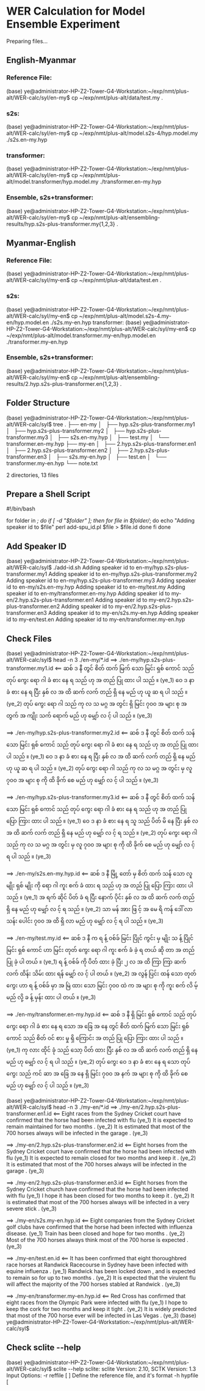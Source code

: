# WER Calculation for Model Ensemble Experiment

Preparing files...   

##  English-Myanmar
### Reference File:
(base) ye@administrator-HP-Z2-Tower-G4-Workstation:~/exp/nmt/plus-alt/WER-calc/syl/en-my$ cp ~/exp/nmt/plus-alt/data/test.my .
### s2s:
(base) ye@administrator-HP-Z2-Tower-G4-Workstation:~/exp/nmt/plus-alt/WER-calc/syl/en-my$ cp ~/exp/nmt/plus-alt/model.s2s-4/hyp.model.my ./s2s.en-my.hyp
### transformer:
(base) ye@administrator-HP-Z2-Tower-G4-Workstation:~/exp/nmt/plus-alt/WER-calc/syl/en-my$ cp ~/exp/nmt/plus-alt/model.transformer/hyp.model.my ./transformer.en-my.hyp

### Ensemble, s2s+transformer:
(base) ye@administrator-HP-Z2-Tower-G4-Workstation:~/exp/nmt/plus-alt/WER-calc/syl/en-my$ cp ~/exp/nmt/plus-alt/ensembling-results/hyp.s2s-plus-transformer.my{1,2,3} .

## Myanmar-English
### Reference File:
(base) ye@administrator-HP-Z2-Tower-G4-Workstation:~/exp/nmt/plus-alt/WER-calc/syl/my-en$ cp ~/exp/nmt/plus-alt/data/test.en .
### s2s:
(base) ye@administrator-HP-Z2-Tower-G4-Workstation:~/exp/nmt/plus-alt/WER-calc/syl/my-en$ cp ~/exp/nmt/plus-alt/model.s2s-4.my-en/hyp.model.en ./s2s.my-en.hyp
transformer:
(base) ye@administrator-HP-Z2-Tower-G4-Workstation:~/exp/nmt/plus-alt/WER-calc/syl/my-en$ cp ~/exp/nmt/plus-alt/model.transformer.my-en/hyp.model.en ./transformer.my-en.hyp

### Ensemble, s2s+transformer:
(base) ye@administrator-HP-Z2-Tower-G4-Workstation:~/exp/nmt/plus-alt/WER-calc/syl/my-en$ cp ~/exp/nmt/plus-alt/ensembling-results/2.hyp.s2s-plus-transformer.en{1,2,3} .

## Folder Structure

(base) ye@administrator-HP-Z2-Tower-G4-Workstation:~/exp/nmt/plus-alt/WER-calc/syl$ tree
.
├── en-my
│   ├── hyp.s2s-plus-transformer.my1
│   ├── hyp.s2s-plus-transformer.my2
│   ├── hyp.s2s-plus-transformer.my3
│   ├── s2s.en-my.hyp
│   ├── test.my
│   └── transformer.en-my.hyp
├── my-en
│   ├── 2.hyp.s2s-plus-transformer.en1
│   ├── 2.hyp.s2s-plus-transformer.en2
│   ├── 2.hyp.s2s-plus-transformer.en3
│   ├── s2s.my-en.hyp
│   ├── test.en
│   └── transformer.my-en.hyp
└── note.txt

2 directories, 13 files

## Prepare a Shell Script

#!/bin/bash

for folder in *; do
    if [ -d "$folder" ]; then
    for file in $folder/*; do
        echo "Adding speaker id to $file"
        perl add-spu_id.pl $file > $file.id 
     done
    fi
done

## Add Speaker ID

(base) ye@administrator-HP-Z2-Tower-G4-Workstation:~/exp/nmt/plus-alt/WER-calc/syl$ ./add-id.sh 
Adding speaker id to en-my/hyp.s2s-plus-transformer.my1
Adding speaker id to en-my/hyp.s2s-plus-transformer.my2
Adding speaker id to en-my/hyp.s2s-plus-transformer.my3
Adding speaker id to en-my/s2s.en-my.hyp
Adding speaker id to en-my/test.my
Adding speaker id to en-my/transformer.en-my.hyp
Adding speaker id to my-en/2.hyp.s2s-plus-transformer.en1
Adding speaker id to my-en/2.hyp.s2s-plus-transformer.en2
Adding speaker id to my-en/2.hyp.s2s-plus-transformer.en3
Adding speaker id to my-en/s2s.my-en.hyp
Adding speaker id to my-en/test.en
Adding speaker id to my-en/transformer.my-en.hyp

## Check Files

(base) ye@administrator-HP-Z2-Tower-G4-Workstation:~/exp/nmt/plus-alt/WER-calc/syl$ head -n 3 ./en-my/*.id
==> ./en-my/hyp.s2s-plus-transformer.my1.id <==
ဆစ် ဒ နီ တွင် စိတ် ထက် မြက် သော မြင်း ရှစ် ကောင် သည် တုပ် ကွေး ရော ဂါ ခံ စား နေ ရ သည် ဟု အ တည် ပြု ထား ပါ သည် ။ (ye_1)
ဝေ ဒ နာ ခံ စား နေ ရ ပြီး နှစ် လ အ ထိ ဆက် လက် တည် ရှိ နေ မည် ဟု ယူ ဆ ရ ပါ သည် ။ (ye_2)
တုပ် ကွေး ရော ဂါ သည် ကု လ သ မဂ္ဂ အ တွင်း ရှိ မြင်း ၇၀၀ အ များ စု အ တွက် အ ကျိုး သက် ရောက် မည် ဟု မျှော် လ င့် ပါ သည် ။ (ye_3)

==> ./en-my/hyp.s2s-plus-transformer.my2.id <==
ဆစ် ဒ နီ တွင် စိတ် ထက် သန် သော မြင်း ရှစ် ကောင် သည် တုပ် ကွေး ရော ဂါ ခံ စား နေ ရ သည် ဟု အ တည် ပြု ထား ပါ သည် ။ (ye_1)
ဝေ ဒ နာ ခံ စား နေ ရ ပြီး နှစ် လ အ ထိ ဆက် လက် တည် ရှိ နေ မည် ဟု ယူ ဆ ရ ပါ သည် ။ (ye_2)
တုပ် ကွေး ရော ဂါ သည် ကု လ သ မဂ္ဂ အ တွင်း မှ လူ ၇၀၀ အ များ စု ကို ထိ ခိုက် စေ မည် ဟု မျှော် လ င့် ပါ သည် ။ (ye_3)

==> ./en-my/hyp.s2s-plus-transformer.my3.id <==
ဆစ် ဒ နီ တွင် စိတ် ထက် သန် သော မြင်း ရှစ် ကောင် သည် တုပ် ကွေး ရော ဂါ ခံ စား နေ ရ သည် ဟု အ တည် ပြု ပြော ကြား ထား ပါ သည် ။ (ye_1)
ဝေ ဒ နာ ခံ စား နေ ရ သူ သည် ပိတ် မိ နေ ပြီး နှစ် လ အ ထိ ဆက် လက် တည် ရှိ နေ မည် ဟု မျှော် လ င့် ရ သည် ။ (ye_2)
တုပ် ကွေး ရော ဂါ သည် ကု လ သ မဂ္ဂ အ တွင်း မှ လူ ၇၀၀ အ များ စု ကို ထိ ခိုက် စေ မည် ဟု မျှော် လ င့် ရ ပါ သည် ။ (ye_3)

==> ./en-my/s2s.en-my.hyp.id <==
ဆစ် ဒ နီ မြို့ တော် မှ စိတ် ထက် သန် သော လူ မျိုး ရှစ် မျိုး ကို ရော ဂါ ကူး စက် ခံ ထား ရ သည် ဟု အ တည် ပြု ပြော ကြား ထား ပါ သည် ။ (ye_1)
အ ရက် ဆိုင် ပိတ် ခံ ရ ပြီး နောက် ပိုင်း နှစ် လ အ ထိ ဆက် လက် တည် ရှိ နေ မည် ဟု မျှော် လ င့် ရ သည် ။ (ye_2)
သာ မန် အား ဖြ င့် အ မေ ရိ ကန် ဒေါ် လာ သန်း ပေါင်း ၇၀၀ အ ထိ ရှိ လာ မည် ဟု မျှော် လ င့် ရ ပါ သည် ။ (ye_3)

==> ./en-my/test.my.id <==
ဆစ် ဒ နီ က ရ န့် ဝစ်ခ် မြင်း ပြိုင် ကွင်း မှ မျိုး သ န့် ပြိုင် မြင်း ရှစ် ကောင် ဟာ မြင်း တုတ် ကွေး ရော ဂါ ကူး စက် ခံ ခဲ့ ရ တယ် ဆို တာ အ တည် ပြု ခဲ့ ပါ တယ် ။ (ye_1)
ရ န့် ဝစ်ခ် ကို ပိတ် ထား ခဲ့ ပြီး ၂ လ အ ထိ ကြာ ကြာ ဆက် လက် ထိန်း သိမ်း ထား ရန် မျှော် လ င့် ပါ တယ် ။ (ye_2)
အ လွန် ပြင်း ထန် သော တုတ် ကွေး ဟာ ရ န့် ဝစ်ခ် မှာ အ မြဲ ထား သော မြင်း ၇၀၀ ထဲ က အ များ စု ကို ကူး စက် လိ မ့် မည် လို့ ခ န့် မှန်း ထား ပါ တယ် ။ (ye_3)

==> ./en-my/transformer.en-my.hyp.id <==
ဆစ် ဒ နီ ရှိ မြင်း ရှစ် ကောင် သည် တုပ် ကွေး ရော ဂါ ခံ စား နေ ရ သော အ ခြေ အ နေ တွင် စိတ် ထက် မြက် သော မြင်း ရှစ် ကောင် သည် စိတ် ဝင် စား မှု ရှိ ကြောင်း အ တည် ပြု ပြော ကြား ထား ပါ သည် ။ (ye_1)
ကု လား ထိုင် ခုံ သည် သော့ ပိတ် ထား ပြီး နှစ် လ အ ထိ ဆက် လက် တည် ရှိ နေ မည် ဟု မျှော် လ င့် ရ ပါ သည် ။ (ye_2)
တုပ် ကွေး ဝေ ဒ နာ ခံ စား နေ ရ သော တုပ် ကွေး သည် ကင် ဆာ အ ခြေ အ နေ ရှိ မြင်း ၇၀၀ အ နက် အ များ စု ကို ထိ ခိုက် စေ မည် ဟု မျှော် လ င့် ပါ သည် ။ (ye_3)

(base) ye@administrator-HP-Z2-Tower-G4-Workstation:~/exp/nmt/plus-alt/WER-calc/syl$ head -n 3 ./my-en/*.id
==> ./my-en/2.hyp.s2s-plus-transformer.en1.id <==
Eight races from the Sydney Cricket court have confirmed that the horse had been infected with flu (ye_1)
It is expected to remain maintained for two months . (ye_2)
It is estimated that most of the 700 horses always will be infected in the garage . (ye_3)

==> ./my-en/2.hyp.s2s-plus-transformer.en2.id <==
Eight horses from the Sydney Cricket court have confirmed that the horse had been infected with flu (ye_1)
It is expected to remain closed for two months and keep it . (ye_2)
It is estimated that most of the 700 horses always will be infected in the garage . (ye_3)

==> ./my-en/2.hyp.s2s-plus-transformer.en3.id <==
Eight horses from the Sydney Cricket church have confirmed that the horse had been infected with flu (ye_1)
I hope it has been closed for two months to keep it . (ye_2)
It is estimated that most of the 700 horses always will be infected in a very severe stick . (ye_3)

==> ./my-en/s2s.my-en.hyp.id <==
Eight companies from the Sydney Cricket golf clubs have confirmed that the horse had been infected with influenza disease. (ye_1)
Train has been closed and hope for two months . (ye_2)
Most of the 700 horses always think most of the 700 horse is expected . (ye_3)

==> ./my-en/test.en.id <==
It has been confirmed that eight thoroughbred race horses at Randwick Racecourse in Sydney have been infected with equine influenza . (ye_1)
Randwick has been locked down , and is expected to remain so for up to two months . (ye_2)
It is expected that the virulent flu will affect the majority of the 700 horses stabled at Randwick . (ye_3)

==> ./my-en/transformer.my-en.hyp.id <==
Red Cross has confirmed that eight races from the Olympic Park were infected with flu (ye_1)
I hope to keep the cork for two months and keep it tight . (ye_2)
It is widely predicted that most of the 700 horse ever will be infected in Las Vegas . (ye_3)
(base) ye@administrator-HP-Z2-Tower-G4-Workstation:~/exp/nmt/plus-alt/WER-calc/syl$

## Check sclite --help

(base) ye@administrator-HP-Z2-Tower-G4-Workstation:~/exp/nmt/plus-alt/WER-calc/syl$ sclite --help
sclite: <OPTIONS>
sclite Version: 2.10, SCTK Version: 1.3
Input Options:
    -r reffile [ <rfmt> ]
                Define the reference file, and it's format
    -h hypfile [ <hfmt> <title> ]
                Define the hypothesis file, it's format, and a 'title' used
                for reports.  The default title is 'hypfile'.  This option
                may be used more than once.
    -i <ids>    Set the utterance id type.   (for transcript mode only)
    -P          Accept the piped input from another utility.
    -e gb|euc|utf-8 [ case-conversion-localization ]
                Interpret characters as GB, EUC, utf-8, or the default, 8-bit ASCII.
                Optionally, case conversion localization can be set to either 'generic',
                'babel_turkish', or 'babel_vietnamese'
Alignment Options:
    -s          Do Case-sensitive alignments.
    -d          Use GNU diff for alignments.
    -c [ NOASCII DH ]
                Do the alignment on characters not on words as usual by split-
                ting words into chars. The optional argument NOASCII does not
                split ASCII words and the optional arg. DH deletes hyphens from
                both the ref and hyp before alingment.   Exclusive with -d.
    -L LM       CMU-Cambridge SLM Language model file to use in alignment and scoring.
    -S algo1 lexicon [ ASCIITOO ]
    -S algo2 lexicon [ ASCIITOO ]
                Instead of performing word alignments, infer the word segmenta-
                tion using algo1 or algo2.  See sclite(1) for algorithm details.
    -F          Score fragments as correct.  Options -F and -d are exclusive.
    -D          Score words marked optionally deletable as correct if deleted.
                Options -D and -d are exclusive.
    -T          Use time information, (if available), to calculated word-to-
                word distances based on times. Options -F and -d are exlc.
    -w wwl      Perform Word-Weight Mediated alignments, using the WWL file 'wwl'.
                IF wwl is 'unity' use weight 1.o for all words.
    -m [ ref | hyp ]
                Only used for scoring a hyp/ctm file, against a ref/stm file.
                When the 'ref' option is used, reduce the reference segments
                to time range of the hyp file's words.  When the 'hyp' option
                is used, reduce the hyp words to the time range of the ref
                segments.  The two may be used together.  The argument -m
                by itself defaults to '-m ref'.  Exclusive with -d.
Output Options:
    -O output_dir
                Writes all output files into output_dir. Defaults to the
                hypfile's directory.
    -f level    Defines feedback mode, default is 1
    -l width    Defines the line width.
    -p          Pipe the alignments to another sclite utility.  Sets -f to 0.
Scoring Report Options:
    -o [ sum | rsum | pralign | all | sgml | stdout | lur | snt | spk | 
         dtl | prf | wws | nl.sgml | none ]
                Defines the output reports. Default: 'sum stdout'
    -C [ det | bhist | sbhist | hist | none ] 
                Defines the output formats for analysis of confidence scores.
                Default: 'none'
    -n name     Writes all outputs using 'name' as a root filename instead of
                'hypfile'.  For multiple hypothesis files, the root filename
                is 'name'.'hypfile'
Illegal argument: --help
(base) ye@administrator-HP-Z2-Tower-G4-Workstation:~/exp/nmt/plus-alt/WER-calc/syl$

## Prepare a Shell Script for WER Calculation

#!/bin/bash

# WER calculating with sclite command
# written by Ye Kyaw Thu, LST, NECTEC, Thailand
# 5 June 2021
# $ wer-calc.sh en-my my-en

for arg in "$@"
do
   # get last 2 characters of the folder name (i.e. target language)
   trg=${arg: -2};
   cd $arg;
   for idFILE in *.id;
   do
      if [ "$idFILE" != "test.$trg.id" ]; then
         # to see some SYSTEM SUMMARY PERCENTAGES on screen 
         sclite -r ./test.$trg.id -h ./$idFILE -i spu_id
         # running with pra option 
         sclite -r ./test.$trg.id -h ./$idFILE -i spu_id -o pra
         # running with dtl option
         sclite -r ./test.$trg.id -h ./$idFILE -i spu_id -o dtl
         
      echo -e " Finished WER calculations for $fidFILE !!! \n\n"
      fi
   done
   cd ..;
done


## WER Calculation for All Hyp

(base) ye@administrator-HP-Z2-Tower-G4-Workstation:~/exp/nmt/plus-alt/WER-calc/syl$ ./wer-calc.sh en-my my-en
sclite: 2.10 TK Version 1.3
Begin alignment of Ref File: './test.my.id' and Hyp File: './hyp.s2s-plus-transformer.my1.id'
    Alignment# 1018 for speaker ye          




                     SYSTEM SUMMARY PERCENTAGES by SPEAKER                      

     ,-------------------------------------------------------------------.
     |                 ./hyp.s2s-plus-transformer.my1.id                 |
     |-------------------------------------------------------------------|
     | SPKR   | # Snt   # Wrd  | Corr    Sub    Del    Ins    Err  S.Err |
     |--------+----------------+-----------------------------------------|
     | ye     |  1018   58895  | 33.2   30.4   36.4    7.4   74.2  100.0 |
     |===================================================================|
     | Sum/Avg|  1018   58895  | 33.2   30.4   36.4    7.4   74.2  100.0 |
     |===================================================================|
     |  Mean  |1018.0  58895.0 | 33.2   30.4   36.4    7.4   74.2  100.0 |
     |  S.D.  |  0.0      0.0  |  0.0    0.0    0.0    0.0    0.0    0.0 |
     | Median |1018.0  58895.0 | 33.2   30.4   36.4    7.4   74.2  100.0 |
     `-------------------------------------------------------------------'

Successful Completion
sclite: 2.10 TK Version 1.3
Begin alignment of Ref File: './test.my.id' and Hyp File: './hyp.s2s-plus-transformer.my1.id'
    Alignment# 1018 for speaker ye          

    Writing string alignments to 'hyp.s2s-plus-transformer.my1.id.pra'

Successful Completion
sclite: 2.10 TK Version 1.3
Begin alignment of Ref File: './test.my.id' and Hyp File: './hyp.s2s-plus-transformer.my1.id'
    Alignment# 1018 for speaker ye          

    Writing overall detailed scoring report 'hyp.s2s-plus-transformer.my1.id.dtl'

Successful Completion
 Finished WER calculations for  !!! 


sclite: 2.10 TK Version 1.3
Begin alignment of Ref File: './test.my.id' and Hyp File: './hyp.s2s-plus-transformer.my2.id'
    Alignment# 1018 for speaker ye          




                     SYSTEM SUMMARY PERCENTAGES by SPEAKER                      

     ,-------------------------------------------------------------------.
     |                 ./hyp.s2s-plus-transformer.my2.id                 |
     |-------------------------------------------------------------------|
     | SPKR   | # Snt   # Wrd  | Corr    Sub    Del    Ins    Err  S.Err |
     |--------+----------------+-----------------------------------------|
     | ye     |  1018   58895  | 33.5   29.9   36.6    7.4   73.9  100.0 |
     |===================================================================|
     | Sum/Avg|  1018   58895  | 33.5   29.9   36.6    7.4   73.9  100.0 |
     |===================================================================|
     |  Mean  |1018.0  58895.0 | 33.5   29.9   36.6    7.4   73.9  100.0 |
     |  S.D.  |  0.0      0.0  |  0.0    0.0    0.0    0.0    0.0    0.0 |
     | Median |1018.0  58895.0 | 33.5   29.9   36.6    7.4   73.9  100.0 |
     `-------------------------------------------------------------------'

Successful Completion
sclite: 2.10 TK Version 1.3
Begin alignment of Ref File: './test.my.id' and Hyp File: './hyp.s2s-plus-transformer.my2.id'
    Alignment# 1018 for speaker ye          

    Writing string alignments to 'hyp.s2s-plus-transformer.my2.id.pra'

Successful Completion
sclite: 2.10 TK Version 1.3
Begin alignment of Ref File: './test.my.id' and Hyp File: './hyp.s2s-plus-transformer.my2.id'
    Alignment# 1018 for speaker ye          

    Writing overall detailed scoring report 'hyp.s2s-plus-transformer.my2.id.dtl'

Successful Completion
 Finished WER calculations for  !!! 


sclite: 2.10 TK Version 1.3
Begin alignment of Ref File: './test.my.id' and Hyp File: './hyp.s2s-plus-transformer.my3.id'
    Alignment# 1018 for speaker ye          




                     SYSTEM SUMMARY PERCENTAGES by SPEAKER                      

     ,-------------------------------------------------------------------.
     |                 ./hyp.s2s-plus-transformer.my3.id                 |
     |-------------------------------------------------------------------|
     | SPKR   | # Snt   # Wrd  | Corr    Sub    Del    Ins    Err  S.Err |
     |--------+----------------+-----------------------------------------|
     | ye     |  1018   58895  | 33.4   30.0   36.7    7.4   74.1  100.0 |
     |===================================================================|
     | Sum/Avg|  1018   58895  | 33.4   30.0   36.7    7.4   74.1  100.0 |
     |===================================================================|
     |  Mean  |1018.0  58895.0 | 33.4   30.0   36.7    7.4   74.1  100.0 |
     |  S.D.  |  0.0      0.0  |  0.0    0.0    0.0    0.0    0.0    0.0 |
     | Median |1018.0  58895.0 | 33.4   30.0   36.7    7.4   74.1  100.0 |
     `-------------------------------------------------------------------'

Successful Completion
sclite: 2.10 TK Version 1.3
Begin alignment of Ref File: './test.my.id' and Hyp File: './hyp.s2s-plus-transformer.my3.id'
    Alignment# 1018 for speaker ye          

    Writing string alignments to 'hyp.s2s-plus-transformer.my3.id.pra'

Successful Completion
sclite: 2.10 TK Version 1.3
Begin alignment of Ref File: './test.my.id' and Hyp File: './hyp.s2s-plus-transformer.my3.id'
    Alignment# 1018 for speaker ye          

    Writing overall detailed scoring report 'hyp.s2s-plus-transformer.my3.id.dtl'

Successful Completion
 Finished WER calculations for  !!! 


sclite: 2.10 TK Version 1.3
Begin alignment of Ref File: './test.my.id' and Hyp File: './s2s.en-my.hyp.id'
    Alignment# 1018 for speaker ye          




                     SYSTEM SUMMARY PERCENTAGES by SPEAKER                      

     ,-------------------------------------------------------------------.
     |                        ./s2s.en-my.hyp.id                         |
     |-------------------------------------------------------------------|
     | SPKR   | # Snt   # Wrd  | Corr    Sub    Del    Ins    Err  S.Err |
     |--------+----------------+-----------------------------------------|
     | ye     |  1018   58895  | 30.3   36.2   33.5    7.6   77.3  100.0 |
     |===================================================================|
     | Sum/Avg|  1018   58895  | 30.3   36.2   33.5    7.6   77.3  100.0 |
     |===================================================================|
     |  Mean  |1018.0  58895.0 | 30.3   36.2   33.5    7.6   77.3  100.0 |
     |  S.D.  |  0.0      0.0  |  0.0    0.0    0.0    0.0    0.0    0.0 |
     | Median |1018.0  58895.0 | 30.3   36.2   33.5    7.6   77.3  100.0 |
     `-------------------------------------------------------------------'

Successful Completion
sclite: 2.10 TK Version 1.3
Begin alignment of Ref File: './test.my.id' and Hyp File: './s2s.en-my.hyp.id'
    Alignment# 1018 for speaker ye          

    Writing string alignments to 's2s.en-my.hyp.id.pra'

Successful Completion
sclite: 2.10 TK Version 1.3
Begin alignment of Ref File: './test.my.id' and Hyp File: './s2s.en-my.hyp.id'
    Alignment# 1018 for speaker ye          

    Writing overall detailed scoring report 's2s.en-my.hyp.id.dtl'

Successful Completion
 Finished WER calculations for  !!! 


sclite: 2.10 TK Version 1.3
Begin alignment of Ref File: './test.my.id' and Hyp File: './transformer.en-my.hyp.id'
    Alignment# 1018 for speaker ye          




                     SYSTEM SUMMARY PERCENTAGES by SPEAKER                      

     ,-------------------------------------------------------------------.
     |                    ./transformer.en-my.hyp.id                     |
     |-------------------------------------------------------------------|
     | SPKR   | # Snt   # Wrd  | Corr    Sub    Del    Ins    Err  S.Err |
     |--------+----------------+-----------------------------------------|
     | ye     |  1018   58895  | 31.2   34.8   34.0    8.1   76.8  100.0 |
     |===================================================================|
     | Sum/Avg|  1018   58895  | 31.2   34.8   34.0    8.1   76.8  100.0 |
     |===================================================================|
     |  Mean  |1018.0  58895.0 | 31.2   34.8   34.0    8.1   76.8  100.0 |
     |  S.D.  |  0.0      0.0  |  0.0    0.0    0.0    0.0    0.0    0.0 |
     | Median |1018.0  58895.0 | 31.2   34.8   34.0    8.1   76.8  100.0 |
     `-------------------------------------------------------------------'

Successful Completion
sclite: 2.10 TK Version 1.3
Begin alignment of Ref File: './test.my.id' and Hyp File: './transformer.en-my.hyp.id'
    Alignment# 1018 for speaker ye          

    Writing string alignments to 'transformer.en-my.hyp.id.pra'

Successful Completion
sclite: 2.10 TK Version 1.3
Begin alignment of Ref File: './test.my.id' and Hyp File: './transformer.en-my.hyp.id'
    Alignment# 1018 for speaker ye          

    Writing overall detailed scoring report 'transformer.en-my.hyp.id.dtl'

Successful Completion
 Finished WER calculations for  !!! 


sclite: 2.10 TK Version 1.3
Begin alignment of Ref File: './test.en.id' and Hyp File: './2.hyp.s2s-plus-transformer.en1.id'
    Alignment# 1018 for speaker ye          




                     SYSTEM SUMMARY PERCENTAGES by SPEAKER                      

     ,-------------------------------------------------------------------.
     |                ./2.hyp.s2s-plus-transformer.en1.id                |
     |-------------------------------------------------------------------|
     | SPKR   | # Snt   # Wrd  | Corr    Sub    Del    Ins    Err  S.Err |
     |--------+----------------+-----------------------------------------|
     | ye     |  1018   27929  | 28.9   38.7   32.4    8.7   79.8   99.9 |
     |===================================================================|
     | Sum/Avg|  1018   27929  | 28.9   38.7   32.4    8.7   79.8   99.9 |
     |===================================================================|
     |  Mean  |1018.0  27929.0 | 28.9   38.7   32.4    8.7   79.8   99.9 |
     |  S.D.  |  0.0      0.0  |  0.0    0.0    0.0    0.0    0.0    0.0 |
     | Median |1018.0  27929.0 | 28.9   38.7   32.4    8.7   79.8   99.9 |
     `-------------------------------------------------------------------'

Successful Completion
sclite: 2.10 TK Version 1.3
Begin alignment of Ref File: './test.en.id' and Hyp File: './2.hyp.s2s-plus-transformer.en1.id'
    Alignment# 1018 for speaker ye          

    Writing string alignments to '2.hyp.s2s-plus-transformer.en1.id.pra'

Successful Completion
sclite: 2.10 TK Version 1.3
Begin alignment of Ref File: './test.en.id' and Hyp File: './2.hyp.s2s-plus-transformer.en1.id'
    Alignment# 1018 for speaker ye          

    Writing overall detailed scoring report '2.hyp.s2s-plus-transformer.en1.id.dtl'

Successful Completion
 Finished WER calculations for  !!! 


sclite: 2.10 TK Version 1.3
Begin alignment of Ref File: './test.en.id' and Hyp File: './2.hyp.s2s-plus-transformer.en2.id'
    Alignment# 1018 for speaker ye          




                     SYSTEM SUMMARY PERCENTAGES by SPEAKER                      

     ,-------------------------------------------------------------------.
     |                ./2.hyp.s2s-plus-transformer.en2.id                |
     |-------------------------------------------------------------------|
     | SPKR   | # Snt   # Wrd  | Corr    Sub    Del    Ins    Err  S.Err |
     |--------+----------------+-----------------------------------------|
     | ye     |  1018   27929  | 29.2   39.1   31.6    9.0   79.7   99.9 |
     |===================================================================|
     | Sum/Avg|  1018   27929  | 29.2   39.1   31.6    9.0   79.7   99.9 |
     |===================================================================|
     |  Mean  |1018.0  27929.0 | 29.2   39.1   31.6    9.0   79.7   99.9 |
     |  S.D.  |  0.0      0.0  |  0.0    0.0    0.0    0.0    0.0    0.0 |
     | Median |1018.0  27929.0 | 29.2   39.1   31.6    9.0   79.7   99.9 |
     `-------------------------------------------------------------------'

Successful Completion
sclite: 2.10 TK Version 1.3
Begin alignment of Ref File: './test.en.id' and Hyp File: './2.hyp.s2s-plus-transformer.en2.id'
    Alignment# 1018 for speaker ye          

    Writing string alignments to '2.hyp.s2s-plus-transformer.en2.id.pra'

Successful Completion
sclite: 2.10 TK Version 1.3
Begin alignment of Ref File: './test.en.id' and Hyp File: './2.hyp.s2s-plus-transformer.en2.id'
    Alignment# 1018 for speaker ye          

    Writing overall detailed scoring report '2.hyp.s2s-plus-transformer.en2.id.dtl'

Successful Completion
 Finished WER calculations for  !!! 


sclite: 2.10 TK Version 1.3
Begin alignment of Ref File: './test.en.id' and Hyp File: './2.hyp.s2s-plus-transformer.en3.id'
    Alignment# 1018 for speaker ye          




                     SYSTEM SUMMARY PERCENTAGES by SPEAKER                      

     ,-------------------------------------------------------------------.
     |                ./2.hyp.s2s-plus-transformer.en3.id                |
     |-------------------------------------------------------------------|
     | SPKR   | # Snt   # Wrd  | Corr    Sub    Del    Ins    Err  S.Err |
     |--------+----------------+-----------------------------------------|
     | ye     |  1018   27929  | 29.2   39.1   31.7    9.5   80.2   99.9 |
     |===================================================================|
     | Sum/Avg|  1018   27929  | 29.2   39.1   31.7    9.5   80.2   99.9 |
     |===================================================================|
     |  Mean  |1018.0  27929.0 | 29.2   39.1   31.7    9.5   80.2   99.9 |
     |  S.D.  |  0.0      0.0  |  0.0    0.0    0.0    0.0    0.0    0.0 |
     | Median |1018.0  27929.0 | 29.2   39.1   31.7    9.5   80.2   99.9 |
     `-------------------------------------------------------------------'

Successful Completion
sclite: 2.10 TK Version 1.3
Begin alignment of Ref File: './test.en.id' and Hyp File: './2.hyp.s2s-plus-transformer.en3.id'
    Alignment# 1018 for speaker ye          

    Writing string alignments to '2.hyp.s2s-plus-transformer.en3.id.pra'

Successful Completion
sclite: 2.10 TK Version 1.3
Begin alignment of Ref File: './test.en.id' and Hyp File: './2.hyp.s2s-plus-transformer.en3.id'
    Alignment# 1018 for speaker ye          

    Writing overall detailed scoring report '2.hyp.s2s-plus-transformer.en3.id.dtl'

Successful Completion
 Finished WER calculations for  !!! 


sclite: 2.10 TK Version 1.3
Begin alignment of Ref File: './test.en.id' and Hyp File: './s2s.my-en.hyp.id'
    Alignment# 1018 for speaker ye          




                     SYSTEM SUMMARY PERCENTAGES by SPEAKER                      

     ,-------------------------------------------------------------------.
     |                        ./s2s.my-en.hyp.id                         |
     |-------------------------------------------------------------------|
     | SPKR   | # Snt   # Wrd  | Corr    Sub    Del    Ins    Err  S.Err |
     |--------+----------------+-----------------------------------------|
     | ye     |  1018   27929  | 27.9   42.5   29.6   10.2   82.3   99.9 |
     |===================================================================|
     | Sum/Avg|  1018   27929  | 27.9   42.5   29.6   10.2   82.3   99.9 |
     |===================================================================|
     |  Mean  |1018.0  27929.0 | 27.9   42.5   29.6   10.2   82.3   99.9 |
     |  S.D.  |  0.0      0.0  |  0.0    0.0    0.0    0.0    0.0    0.0 |
     | Median |1018.0  27929.0 | 27.9   42.5   29.6   10.2   82.3   99.9 |
     `-------------------------------------------------------------------'

Successful Completion
sclite: 2.10 TK Version 1.3
Begin alignment of Ref File: './test.en.id' and Hyp File: './s2s.my-en.hyp.id'
    Alignment# 1018 for speaker ye          

    Writing string alignments to 's2s.my-en.hyp.id.pra'

Successful Completion
sclite: 2.10 TK Version 1.3
Begin alignment of Ref File: './test.en.id' and Hyp File: './s2s.my-en.hyp.id'
    Alignment# 1018 for speaker ye          

    Writing overall detailed scoring report 's2s.my-en.hyp.id.dtl'

Successful Completion
 Finished WER calculations for  !!! 


sclite: 2.10 TK Version 1.3
Begin alignment of Ref File: './test.en.id' and Hyp File: './transformer.my-en.hyp.id'
    Alignment# 1018 for speaker ye          




                     SYSTEM SUMMARY PERCENTAGES by SPEAKER                      

     ,-------------------------------------------------------------------.
     |                    ./transformer.my-en.hyp.id                     |
     |-------------------------------------------------------------------|
     | SPKR   | # Snt   # Wrd  | Corr    Sub    Del    Ins    Err  S.Err |
     |--------+----------------+-----------------------------------------|
     | ye     |  1018   27929  | 26.0   41.0   33.0    6.8   80.8   99.9 |
     |===================================================================|
     | Sum/Avg|  1018   27929  | 26.0   41.0   33.0    6.8   80.8   99.9 |
     |===================================================================|
     |  Mean  |1018.0  27929.0 | 26.0   41.0   33.0    6.8   80.8   99.9 |
     |  S.D.  |  0.0      0.0  |  0.0    0.0    0.0    0.0    0.0    0.0 |
     | Median |1018.0  27929.0 | 26.0   41.0   33.0    6.8   80.8   99.9 |
     `-------------------------------------------------------------------'

Successful Completion
sclite: 2.10 TK Version 1.3
Begin alignment of Ref File: './test.en.id' and Hyp File: './transformer.my-en.hyp.id'
    Alignment# 1018 for speaker ye          

    Writing string alignments to 'transformer.my-en.hyp.id.pra'

Successful Completion
sclite: 2.10 TK Version 1.3
Begin alignment of Ref File: './test.en.id' and Hyp File: './transformer.my-en.hyp.id'
    Alignment# 1018 for speaker ye          

    Writing overall detailed scoring report 'transformer.my-en.hyp.id.dtl'

Successful Completion
 Finished WER calculations for  !!! 


(base) ye@administrator-HP-Z2-Tower-G4-Workstation:~/exp/nmt/plus-alt/WER-calc/syl$ tree ./en-my
./en-my
├── hyp.s2s-plus-transformer.my1
├── hyp.s2s-plus-transformer.my1.id
├── hyp.s2s-plus-transformer.my1.id.dtl
├── hyp.s2s-plus-transformer.my1.id.pra
├── hyp.s2s-plus-transformer.my2
├── hyp.s2s-plus-transformer.my2.id
├── hyp.s2s-plus-transformer.my2.id.dtl
├── hyp.s2s-plus-transformer.my2.id.pra
├── hyp.s2s-plus-transformer.my3
├── hyp.s2s-plus-transformer.my3.id
├── hyp.s2s-plus-transformer.my3.id.dtl
├── hyp.s2s-plus-transformer.my3.id.pra
├── s2s.en-my.hyp
├── s2s.en-my.hyp.id
├── s2s.en-my.hyp.id.dtl
├── s2s.en-my.hyp.id.pra
├── test.my
├── test.my.id
├── transformer.en-my.hyp
├── transformer.en-my.hyp.id
├── transformer.en-my.hyp.id.dtl
└── transformer.en-my.hyp.id.pra

0 directories, 22 files
(base) ye@administrator-HP-Z2-Tower-G4-Workstation:~/exp/nmt/plus-alt/WER-calc/syl$ tree ./my-en
./my-en
├── 2.hyp.s2s-plus-transformer.en1
├── 2.hyp.s2s-plus-transformer.en1.id
├── 2.hyp.s2s-plus-transformer.en1.id.dtl
├── 2.hyp.s2s-plus-transformer.en1.id.pra
├── 2.hyp.s2s-plus-transformer.en2
├── 2.hyp.s2s-plus-transformer.en2.id
├── 2.hyp.s2s-plus-transformer.en2.id.dtl
├── 2.hyp.s2s-plus-transformer.en2.id.pra
├── 2.hyp.s2s-plus-transformer.en3
├── 2.hyp.s2s-plus-transformer.en3.id
├── 2.hyp.s2s-plus-transformer.en3.id.dtl
├── 2.hyp.s2s-plus-transformer.en3.id.pra
├── s2s.my-en.hyp
├── s2s.my-en.hyp.id
├── s2s.my-en.hyp.id.dtl
├── s2s.my-en.hyp.id.pra
├── test.en
├── test.en.id
├── transformer.my-en.hyp
├── transformer.my-en.hyp.id
├── transformer.my-en.hyp.id.dtl
└── transformer.my-en.hyp.id.pra

0 directories, 22 files
(base) ye@administrator-HP-Z2-Tower-G4-Workstation:~/exp/nmt/plus-alt/WER-calc/syl$

## Let's Peek .dtl FILE

(base) ye@administrator-HP-Z2-Tower-G4-Workstation:~/exp/nmt/plus-alt/WER-calc/syl/en-my$ head -n 50 ./transformer.en-my.hyp.id.dtl 
DETAILED OVERALL REPORT FOR THE SYSTEM: ./transformer.en-my.hyp.id

SENTENCE RECOGNITION PERFORMANCE

 sentences                                        1018
 with errors                            100.0%   (1018)

   with substitions                     100.0%   (1018)
   with deletions                        99.7%   (1015)
   with insertions                       81.8%   ( 833)


WORD RECOGNITION PERFORMANCE

Percent Total Error       =   76.8%   (45253)

Percent Correct           =   31.2%   (18385)

Percent Substitution      =   34.8%   (20512)
Percent Deletions         =   34.0%   (19998)
Percent Insertions        =    8.1%   (4743)
Percent Word Accuracy     =   23.2%


Ref. words                =           (58895)
Hyp. words                =           (43640)
Aligned words             =           (63638)

CONFUSION PAIRS                  Total                 (15421)
                                 With >=  1 occurrences (15421)

   1:   98  ->  သည် ==> တယ်
   2:   69  ->  ခဲ့ ==> နေ
   3:   66  ->  တယ် ==> သည်
   4:   57  ->  ခဲ့ ==> ပါ
   5:   37  ->  ခဲ့ ==> ရှိ
   6:   30  ->  ခဲ့ ==> ကြား
   7:   23  ->  ကို ==> အ
   8:   23  ->  င့် ==> အ
   9:   23  ->  ၊ ==> အ
  10:   22  ->  ခဲ့ ==> ထား
  11:   22  ->  များ ==> တွေ
  12:   22  ->  များ ==> အ
  13:   21  ->  မည် ==> သည်
  14:   21  ->  ၊ ==> သည်
  15:   20  ->  က ==> သည်
  16:   18  ->  ခဲ့ ==> ဖြစ်
  17:   17  ->  တစ် ==> အ
  18:   17  ->  သည် ==> အ
  19:   16  ->  ကို ==> သို့
(base) ye@administrator-HP-Z2-Tower-G4-Workstation:~/exp/nmt/plus-alt/WER-calc/syl/en-my$

## Let's Peek .pra FILE

(base) ye@administrator-HP-Z2-Tower-G4-Workstation:~/exp/nmt/plus-alt/WER-calc/syl/en-my$ head -n 52 ./transformer.en-my.hyp.id.pra


		DUMP OF SYSTEM ALIGNMENT STRUCTURE

System name:   ./transformer.en-my.hyp.id

Speakers: 
    0:  ye

Speaker sentences   0:  ye   #utts: 1018
id: (ye_1)
Scores: (#C #S #D #I) 16 9 14 20
REF:  ဆစ် ဒ နီ က ရ န့် ဝစ်ခ် မြင်း ပြိုင် ကွင်း မှ မျိုး သ န့် ပြိုင် မြင်း ရှစ် ကောင် ဟာ မြင်း တုတ် ကွေး ရော ဂါ ကူး စက် ခံ ********* ခဲ့ ရ ********* *** ********* *** ****** ************ ************ ********* ************ ********* *************** ************ *************** ********* ************ ********* ********* တယ် ဆို တာ                အ တည် ပြု ************ ************ ခဲ့ ပါ တယ် ။ 
HYP:  ဆစ် ဒ နီ *** *** ********* *************** *************** ****************** *************** ****** *************** *** ********* ရှိ          မြင်း ရှစ် ကောင် ****** သည်       တုပ် ကွေး ရော ဂါ ********* ********* ခံ စား နေ    ရ သော အ ခြေ အ နေ တွင် စိတ် ထက် မြက် သော မြင်း ရှစ် ကောင် သည် စိတ် ဝင် စား မှု ရှိ ကြောင်း အ တည် ပြု ပြော ကြား ထား ပါ သည် ။ 
Eval:                      D   D   D         D               D               D                  D               D      D               D   D         S                                                               D      S               S                                          D         D                I         S             I         I   I         I   I      I            I            I         I            I         I               I            I               I         I            I         I         S         S         S                                             I            I            S                S             

id: (ye_2)
Scores: (#C #S #D #I) 13 10 3 4
REF:  ****** ********* ရ             န့် ဝစ်ခ် ကို    ပိတ် ထား ခဲ့ ပြီး ၂          လ အ ထိ ကြာ ကြာ ဆက် လက် ********* ထိန်း သိမ်း ထား ရန် မျှော် လ င့် *** ပါ တယ် ။ 
HYP:  ကု လား ထိုင် ခုံ သည်       သော့ ပိတ် ထား ********* ပြီး နှစ် လ အ ထိ ********* ********* ဆက် လက် တည် ရှိ       နေ          မည် ဟု    မျှော် လ င့် ရ ပါ သည် ။ 
Eval: I      I         S               S         S               S                                   D                      S                           D         D                             I         S               S               S         S                                          I          S             

id: (ye_3)
Scores: (#C #S #D #I) 12 22 3 5
REF:  ************ ************ ****** *** ****** အ    လွန် ပြင်း ထန် သော တုတ် ကွေး ဟာ    ရ       န့် ဝစ်ခ် မှာ အ မြဲ ထား သော မြင်း ၇၀၀ ထဲ က       အ များ စု ကို ကူး စက် လိ          မ့် မည် လို့ ခ    န့်          မှန်း ထား ပါ တယ် ။ 
HYP:  တုပ် ကွေး ဝေ ဒ နာ ခံ စား    နေ          ရ       သော တုပ် ကွေး သည် ကင် ဆာ    အ             ခြေ အ ********* နေ    ရှိ မြင်း ၇၀၀ အ    နက် အ များ စု ကို ********* ထိ    ခိုက် စေ    မည် ************ ဟု မျှော် လ             င့် ပါ သည် ။ 
Eval: I            I            I      I   I      S      S            S               S                   S                         S         S         S         S               S             D         S         S                                   S      S                                           D         S         S               S                   D            S      S                  S               S                S             

id: (ye_4)
Scores: (#C #S #D #I) 13 10 23 20
REF:  *** ********* ****** ********* ********* ********* ************ ****** *** ********* ************ ********* ********* *** *** ********* *************** ****** *** တုတ် ကွေး ရဲ့ နောက် ဆုံး လက္ခ ဏာ       နောက် ရက် ****************** ၃၀ အ ထိ အ ထောက် အ ပံ့ တွေ ကို သီး သ န့် ထား လိ မ့်    မည် လို့ အ ဓိ က စက် မှု ဇုန် ရဲ့ အန် အက်စ် ဒ ဗ လျူ ဝန် ကြီး က    ပြော ခဲ့ ပါ       တယ် ။ 
HYP:  အ ခြေ ခံ စက် မှု ဝန် ကြီး ဌာ န ဝန် ကြီး အန် အက် ဒ ဗ လျူ အက်စ် ပီ က တုပ် ကွေး ရော ဂါ          ဖြစ် ပွား ပြီး နောက် ရက် ပေါင်း ၃၀ အ ထိ အ ထောက် အ ပံ့ ********* ********* ********* *** ********* ********* ****** ဖြစ် မည် ************ *** ****** *** ********* ********* ************ ********* ********* *************** *** *** ********* ********* ************ ဟု ပြော ********* ကြား သည် ။ 
Eval: I   I         I      I         I         I         I            I      I   I         I            I         I         I   I   I         I               I      I   S                         S         S               S            S            S                                      I                                                                      D         D         D         D   D         D         D      S                      D            D   D      D   D         D         D            D         D         D               D   D   D         D         D            S                   D         S            S             

id: (ye_5)
Scores: (#C #S #D #I) 23 9 18 12
REF:  *** ********* ****** ************ ********* ************ ********* အန် ********* *** *** ********* အက်စ် ဒ ဗ လျူ နှ င့် ကွင်းစ် လန်းဒ် တစ်    လျှောက် မှ အ ပန်း ဖြေ ရာ သုံး သော မြင်း များ ဒါ ဇင် များ စွာ ကူး စက် ခံ ရ သော် လည်း ဒီ ဖြစ် ရပ် ဟာ ပြိုင် မြင်း များ အ ************ တွက် ပ ထ မ ဆုံး ကူး စက် ခြင်း ဖြစ် ပါ သည် ။ 
HYP:  အ ဆို ပါ ဖြစ် ရပ် များ မှာ အန် အက် ဒ ဗ လျူ အက်       ဒ ဗ လျူ နှ င့် ကွင်း       စ                လန်း တို့          မှ အ ပန်း ဖြေ ****** နေ       သော မြင်း ************ ****** ********* ************ ********* ********* ********* ****** *** ************ ************ ****** ************ ********* ****** ****************** အ             များ အ ပြား သည်    ပ ထ မ ဆုံး ကူး စက် မှု       ဖြစ် ****** သည် ။ 
Eval: I   I         I      I            I         I            I                   I         I   I   I         S                                                  S                     S                  S            S                                                       D      S                                      D            D      D         D            D         D         D         D      D   D            D            D      D            D         D      D                  S                                I            S                                                         S                            D                    

id: (ye_6)
Scores: (#C #S #D #I) 11 11 2 1
REF:  တုတ် ကွေး သည် အ    လွန် အ လွယ် တ ကူ ကူး စက် ********* သော် လည်း လူ သား များ သို့ မ ထုတ် လွှ င့်    နိုင် ပါ    ။ 
HYP:  တုပ် ကွေး ရော ဂါ ဟာ       အ လွယ် တ ကူ ကူး စက် တတ် ပေ       မဲ့    လူ တွေ ဆီ       ကို    မ ************ ********* ပို့ နိုင် ဘူး ။ 
Eval: S                         S         S      S                                                            I         S            S                   S         S            S                D            D         S                            S             

id: (ye_7)
Scores: (#C #S #D #I) 17 3 12 0
REF:  အ မျိုး သား မြင်း    ပွဲ ပိတ် ထား ခြင်း သည် စက် မှု့ လုပ် ငန်း ကို နေ့ စဉ် ဒေါ် လာ များ သန်း ပေါင်း ဆယ် ဂ ဏန်း များ စွာ ကုန် ကျ စေ          ပါ       သည် ။ 
HYP:  အ မျိုး သား ပြိုင် ပွဲ ************ ********* *************** သည် ********* ************ ************ ************ ********* နေ့ စဉ် ဒေါ် လာ ************ သန်း ပေါင်း ********* *** ************ များ စွာ ကုန် ကျ ခြင်း ဖြစ် သည် ။ 
Eval:                               S                            D            D         D                         D         D            D            D            D                                                 D                                            D         D   D                                                       S               S                          

(base) ye@administrator-HP-Z2-Tower-G4-Workstation:~/exp/nmt/plus-alt/WER-calc/syl/en-my$

